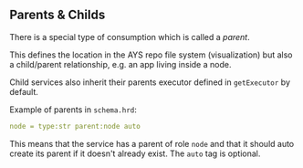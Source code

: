 ## Parents & Childs

There is a special type of consumption which is called a *parent*.

This defines the location in the AYS repo file system (visualization) but also a child/parent relationship, e.g. an app living inside a node.

Child services also inherit their parents executor defined in `getExecutor` by default.

Example of parents in `schema.hrd`:

```yaml
node = type:str parent:node auto
```

This means that the service has a parent of role `node` and that it should auto create its parent if it doesn't already exist. The `auto` tag is optional.

